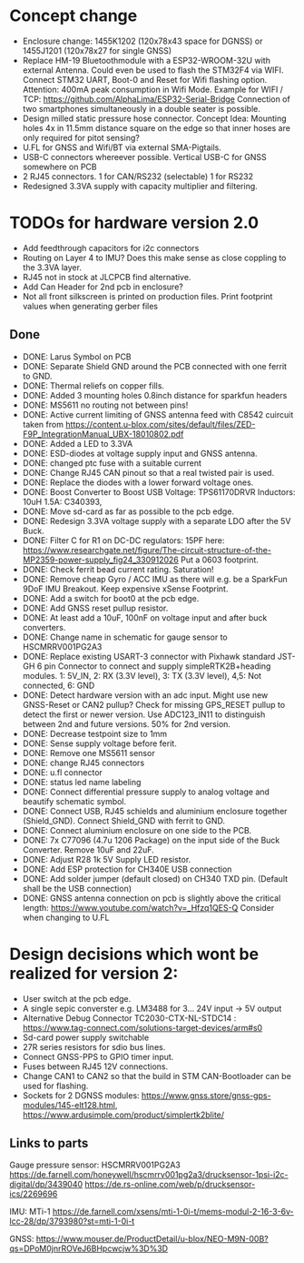 # Concept change
- Enclosure change: 1455K1202 (120x78x43 space for DGNSS)  or 1455J1201 (120x78x27 for single GNSS)
- Replace HM-19 Bluetoothmodule with a ESP32-WROOM-32U with external Antenna. Could even be used to flash the STM32F4 via WIFI. Connect STM32 UART, Boot-0 and Reset for Wifi flashing option. Attention: 400mA peak consumption in Wifi Mode. Example for WIFI / TCP: https://github.com/AlphaLima/ESP32-Serial-Bridge Connection of two smartphones simultaneously in a double seater is possible. 
- Design milled static pressure hose connector. Concept Idea: Mounting holes 4x in 11.5mm distance square on the edge so that inner hoses are only required for pitot sensing?
- U.FL for GNSS and Wifi/BT via external SMA-Pigtails.
- USB-C connectors whereever possible. Vertical USB-C for GNSS somewhere on PCB
- 2 RJ45 connectors. 1 for CAN/RS232 (selectable) 1 for RS232 
- Redesigned 3.3VA supply with capacity multiplier and filtering.

# TODOs for hardware version 2.0
- Add feedthrough capacitors for i2c connectors
- Routing on Layer 4 to IMU? Does this make sense as close coppling to the 3.3VA layer.
- RJ45 not in stock at JLCPCB find alternative.
- Add Can Header for 2nd pcb in enclosure?
- Not all front silkscreen is printed on production files. Print footprint values when generating gerber files

## Done
- DONE: Larus Symbol on PCB
- DONE: Separate Shield GND around the PCB connected with one ferrit to GND.
- DONE: Thermal reliefs on copper fills. 
- DONE: Added 3 mounting holes 0.8inch distance for sparkfun headers
- DONE: MS5611 no routing not between pins!
- DONE: Active current limiting of GNSS antenna feed with C8542 cuircuit taken from https://content.u-blox.com/sites/default/files/ZED-F9P_IntegrationManual_UBX-18010802.pdf
- DONE: Added a LED to 3.3VA
- DONE: ESD-diodes at voltage supply input and GNSS antenna.
- DONE: changed ptc fuse with a suitable current 
- DONE: Change RJ45 CAN pinout so that a real twisted pair is used.
- DONE: Replace the diodes with a lower forward voltage ones.
- DONE: Boost Converter to Boost USB Voltage: TPS61170DRVR Inductors: 10uH 1.5A: C340393, 
- DONE: Move sd-card as far as possible to the pcb edge.
- DONE: Redesign 3.3VA voltage supply with a separate LDO after the 5V Buck.
- DONE: Filter C for R1 on DC-DC regulators: 15PF here: https://www.researchgate.net/figure/The-circuit-structure-of-the-MP2359-power-supply_fig24_330912026  Put a 0603 footprint. 
- DONE: Check ferrit bead current rating. Saturation!
- DONE: Remove cheap Gyro / ACC IMU as there will e.g. be a SparkFun 9DoF IMU Breakout. Keep expensive xSense Footprint.   
- DONE: Add a switch for boot0 at the pcb edge. 
- DONE: Add GNSS reset pullup resistor. 
- DONE: At least add a 10uF, 100nF on voltage input and after buck converters.
- DONE: Change name in schematic for gauge sensor to HSCMRRV001PG2A3 
- DONE: Replace existing USART-3 connector with Pixhawk standard JST-GH 6 pin Connector to connect and supply simpleRTK2B+heading modules.  1: 5V_IN, 2: RX (3.3V level), 3: TX (3.3V level), 4,5: Not connected, 6: GND
- DONE: Detect hardware version with an adc input. Might use new GNSS-Reset or CAN2 pullup? Check for missing GPS_RESET pullup to detect the first or newer version. Use ADC123_IN11 to distinguish between 2nd and future versions. 50% for 2nd version. 
- DONE: Decrease testpoint size to 1mm
- DONE: Sense supply voltage before ferit.
- DONE: Remove one MS5611 sensor
- DONE: change RJ45 connectors
- DONE: u.fl connector
- DONE: status led name labeling
- DONE: Connect differential pressure supply to analog voltage and beautify schematic symbol. 
- DONE: Connect USB, RJ45 schields and aluminium enclosure together (Shield_GND). Connect Shield_GND with ferrit to GND. 
- DONE: Connect aluminium enclosure on one side to the PCB.
- DONE: 7x C77096 (4.7u 1206 Package) on the input side of the Buck Converter. Remove 10uF and 22uF. 
- DONE: Adjust R28 1k 5V Supply LED resistor.
- DONE: Add ESP protection for CH340E USB connection
- DONE: Add solder jumper (default closed) on CH340 TXD pin.   (Default shall be the USB connection) 
- DONE: GNSS antenna connection on pcb is slightly above the critical length: https://www.youtube.com/watch?v=_Hfzq1QES-Q  Consider when changing to U.FL


# Design decisions which wont be realized for version 2:
- User switch at the pcb edge.
- A single sepic converster e.g. LM3488 for 3... 24V input  -> 5V output
- Alternative Debug Connector TC2030-CTX-NL-STDC14 : https://www.tag-connect.com/solutions-target-devices/arm#s0
- Sd-card power supply switchable
- 27R series resistors for sdio bus lines. 
- Connect GNSS-PPS to GPIO timer input. 
- Fuses between RJ45 12V connections. 
- Change CAN1 to CAN2 so that the build in STM CAN-Bootloader can be used for flashing.
- Sockets for 2 DGNSS modules: https://www.gnss.store/gnss-gps-modules/145-elt128.html,  https://www.ardusimple.com/product/simplertk2blite/


## Links to parts
Gauge pressure sensor: HSCMRRV001PG2A3
https://de.farnell.com/honeywell/hscmrrv001pg2a3/drucksensor-1psi-i2c-digital/dp/3439040
https://de.rs-online.com/web/p/drucksensor-ics/2269696

IMU:  MTi-1
https://de.farnell.com/xsens/mti-1-0i-t/mems-modul-2-16-3-6v-lcc-28/dp/3793980?st=mti-1-0i-t

GNSS:
https://www.mouser.de/ProductDetail/u-blox/NEO-M9N-00B?qs=DPoM0jnrROVeJ6BHpcwcjw%3D%3D
